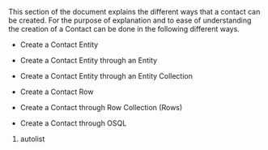 <properties date="2016-05-10"
SortOrder="9"
/>

This section of the document explains the different ways that a contact can be created. For the purpose of explanation and to ease of understanding the creation of a Contact can be done in the following different ways.

* Create a Contact Entity

* Create a Contact Entity through an Entity

* Create a Contact Entity through an Entity Collection

* Create a Contact Row

* Create a Contact through Row Collection (Rows)

* Create a Contact through OSQL

 

1. autolist
